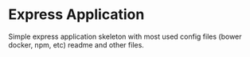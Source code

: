 # Express Application

Simple express application skeleton with most used config files (bower
docker, npm, etc) readme and other files.
